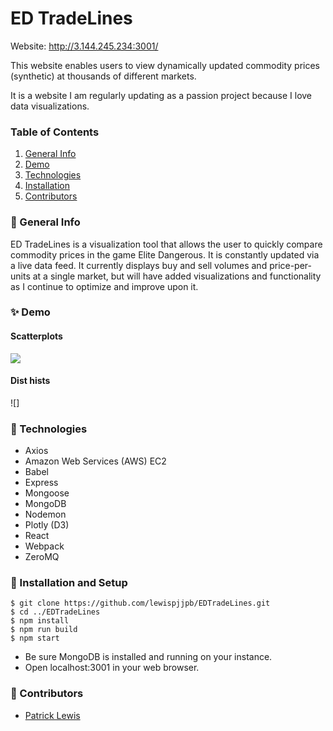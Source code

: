 # ED TradeLines
Website: http://3.144.245.234:3001/

This website enables users to view dynamically updated commodity prices (synthetic) at thousands of different markets.

It is a website I am regularly updating as a passion project because I love data visualizations.

### Table of Contents
1. [General Info](#-General-Info)
2. [Demo](#-Demo)
3. [Technologies](#-Technologies)
4. [Installation](#-Installation)
5. [Contributors](#-Contributors)


### 🌴 General Info
ED TradeLines is a visualization tool that allows the user to quickly compare commodity prices in the game Elite Dangerous.  It is constantly updated via a live data feed.  It currently displays buy and sell volumes and price-per-units at a single market, but will have added visualizations and functionality as I continue to optimize and improve upon it.

### ✨ Demo
#### Scatterplots
![](https://iili.io/YKOScX.png)

#### Dist hists
![]


### 🧪 Technologies
* Axios
* Amazon Web Services (AWS) EC2
* Babel
* Express
* Mongoose
* MongoDB
* Nodemon
* Plotly (D3)
* React
* Webpack
* ZeroMQ

### 🚀 Installation and Setup
```
$ git clone https://github.com/lewispjjpb/EDTradeLines.git
$ cd ../EDTradeLines
$ npm install
$ npm run build
$ npm start
```

* Be sure MongoDB is installed and running on your instance.
* Open localhost:3001 in your web browser.


### 🤝 Contributors
- [Patrick Lewis](https://github.com/lewispjjpb)
